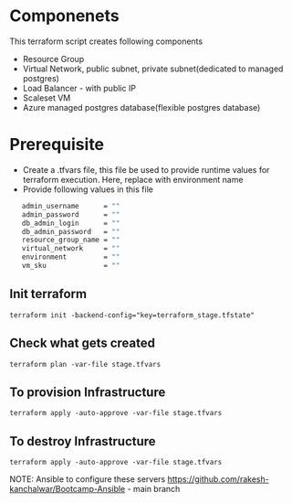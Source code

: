 # Componenets
This terraform script creates following components
- Resource Group
- Virtual Network, public subnet, private subnet(dedicated to managed postgres)
- Load Balancer - with public IP
- Scaleset VM
- Azure managed postgres database(flexible postgres database)

# Prerequisite
- Create a <env>.tfvars file, this file be used to provide runtime values for terraform execution. Here, replace <env> with environment name
- Provide following values in this file
 ```sh
    admin_username      = ""
    admin_password      = ""
    db_admin_login      = ""
    db_admin_password   = ""
    resource_group_name = ""
    virtual_network     = ""
    environment         = ""
    vm_sku              = ""
```
## Init terraform
    terraform init -backend-config="key=terraform_stage.tfstate"
## Check what gets created
    terraform plan -var-file stage.tfvars
## To provision Infrastructure
    terraform apply -auto-approve -var-file stage.tfvars
## To destroy Infrastructure
    terraform apply -auto-approve -var-file stage.tfvars


 NOTE: Ansible to configure these servers https://github.com/rakesh-kanchalwar/Bootcamp-Ansible - main branch   